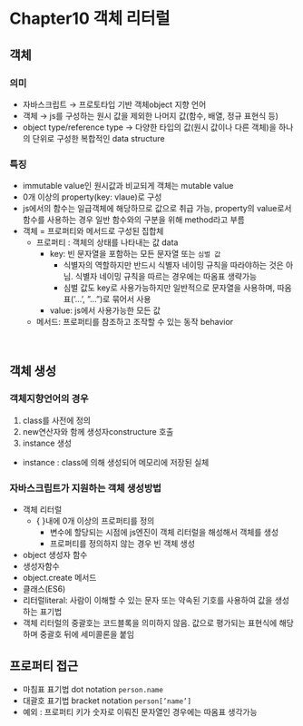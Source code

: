 # Chapter10 객체 리터럴

## 객체

### 의미

- 자바스크립트 → 프로토타입 기반 객체object 지향 언어
- 객체 → js를 구성하는  원시 값을 제외한 나머지 값(함수, 배열, 정규 표현식 등)
- object type/reference type → 다양한 타입의 값(원시 값이나 다른 객체)을 하나의 단위로 구성한 복합적인 data structure

### 특징

- immutable value인 원시값과 비교되게 객체는 mutable value
- 0개 이상의 property(key: vlaue)로 구성
- js에서의 함수는 일급객체에 해당하므로 값으로 취급 가능, property의 value로서 함수를 사용하는 경우 일반 함수와의 구분을 위해 method라고 부름
- 객체 = 프로퍼티와 메서드로 구성된 집합체
    - 프로퍼티 : 객체의 상태를 나타내는 값 data
        - key: 빈 문자열을 포함하는 모든 문자열 또는 `심벌 값`
            - 식별자의 역할하지만 반드시 식별자 네이밍 규칙을 따라야하는 것은 아님. 식별자 네이밍 규칙을 따르는 경우에는 따옴표 생략가능
            - 심벌 값도 key로 사용가능하지만 일반적으로 문자열을 사용하며, 따옴표(’…’, ”…”)로 묶어서 사용
        - value: js에서 사용가능한 모든 값
    - 메서드: 프로퍼티를 참조하고 조작할 수 있는 동작 behavior

<br/>

## 객체 생성

### 객체지향언어의 경우

1. class를 사전에 정의 
2. new연산자와 함께 생성자constructure 호출
3. instance 생성
- instance : class에 의해 생성되어 메모리에 저장된 실체

### 자바스크립트가 지원하는 객체 생성방법

- 객체 리터럴
    - {  }내에 0개 이상의 프로퍼티를 정의
        - 변수에 할당되는 시점에 js엔진이 객체 리터럴을 해성해서 객체를 생성
        - 프로퍼티를 정의하지 않는 경우 빈 객체 생성
- object 생성자 함수
- 생성자함수
- object.create 메서드
- 클래스(ES6)
- 리터럴literal: 사람이 이해할 수 있는 문자 또는 약속된 기호를 사용하여 값을 생성하는 표기법
- 객체 리터럴의 중괄호는 코드블록을 의미하지 않음. 값으로 평가되는 표현식에 해당하며 중괄호 뒤에 세미콜론을 붙임

## 프로퍼티 접근

- 마침표 표기법 dot notation `person.name`
- 대괄호 표기법 bracket notation `person[’name’]`
- 예외 : 프로퍼티 키가 숫자로 이뤄진 문자열인 경우에는 따옴표 생각가능